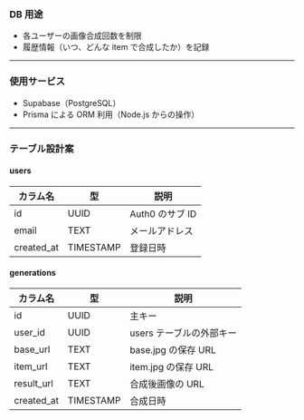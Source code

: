 ### DB 用途

- 各ユーザーの画像合成回数を制限
- 履歴情報（いつ、どんな item で合成したか）を記録

---

### 使用サービス

- Supabase（PostgreSQL）
- Prisma による ORM 利用（Node.js からの操作）

---

### テーブル設計案

#### users

| カラム名   | 型        | 説明            |
| ---------- | --------- | --------------- |
| id         | UUID      | Auth0 のサブ ID |
| email      | TEXT      | メールアドレス  |
| created_at | TIMESTAMP | 登録日時        |

#### generations

| カラム名   | 型        | 説明                     |
| ---------- | --------- | ------------------------ |
| id         | UUID      | 主キー                   |
| user_id    | UUID      | users テーブルの外部キー |
| base_url   | TEXT      | base.jpg の保存 URL      |
| item_url   | TEXT      | item.jpg の保存 URL      |
| result_url | TEXT      | 合成後画像の URL         |
| created_at | TIMESTAMP | 合成日時                 |
